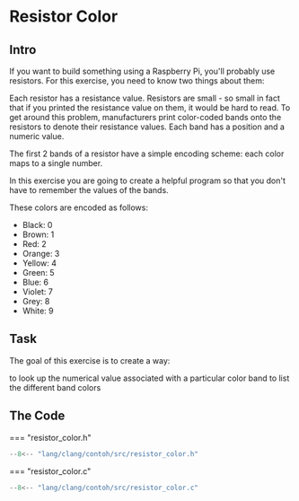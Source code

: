 # Resistor Color

## Intro

If you want to build something using a Raspberry Pi, you'll probably use resistors. For this exercise, you need to know two things about them:

Each resistor has a resistance value.
Resistors are small - so small in fact that if you printed the resistance value on them, it would be hard to read.
To get around this problem, manufacturers print color-coded bands onto the resistors to denote their resistance values. Each band has a position and a numeric value.

The first 2 bands of a resistor have a simple encoding scheme: each color maps to a single number.

In this exercise you are going to create a helpful program so that you don't have to remember the values of the bands.

These colors are encoded as follows:

- Black: 0
- Brown: 1
- Red: 2
- Orange: 3
- Yellow: 4
- Green: 5
- Blue: 6
- Violet: 7
- Grey: 8
- White: 9

## Task

The goal of this exercise is to create a way:

to look up the numerical value associated with a particular color band
to list the different band colors

## The Code

=== "resistor_color.h"

```c
--8<-- "lang/clang/contoh/src/resistor_color.h"
```

=== "resistor_color.c"

```c
--8<-- "lang/clang/contoh/src/resistor_color.c"
```
